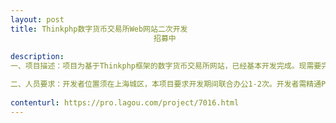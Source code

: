 ```yaml
---                
layout: post       
title: Thinkphp数字货币交易所Web网站二次开发
                                招募中
           
description: 
一、项目描述：项目为基于Thinkphp框架的数字货币交易所网站，已经基本开发完成。现需要完善数据接口、钱包接口开发、Bug调试及部署。

二、人员要求：开发者位置须在上海城区，本项目要求开发期间联合办公1-2次。开发者需精通PHP，MySQl，Javascript。熟悉Thinkphp框架，有开发过数字货币交易所、钱包经验者佳
     
contenturl: https://pro.lagou.com/project/7016.html      
---                 
```

